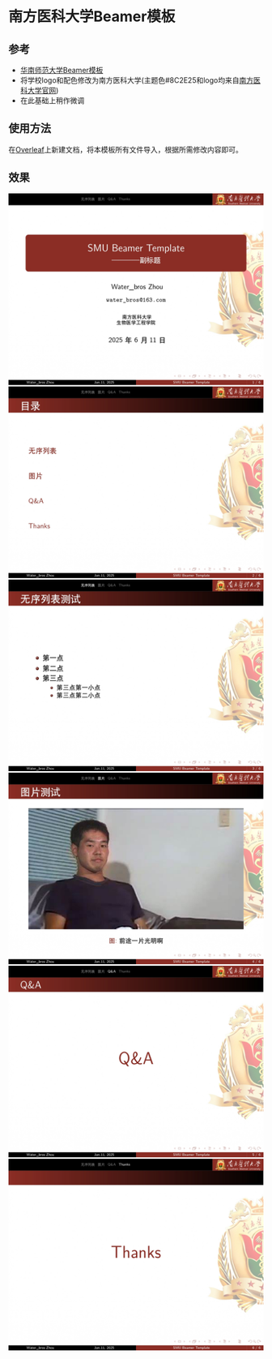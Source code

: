 # 南方医科大学Beamer模板

## 参考
- [华南师范大学Beamer模板](https://github.com/Elitedj/SCNU_BeamerTemplate)
- 将学校logo和配色修改为南方医科大学(主题色#8C2E25和logo均来自[南方医科大学官网](https://www.smu.edu.cn/))
- 在此基础上稍作微调

## 使用方法
在[Overleaf](https://cn.overleaf.com/)上新建文档，将本模板所有文件导入，根据所需修改内容即可。

## 效果
![](./figures/SMU_BeamerTemplate_page-0001.jpg)
![](./figures/SMU_BeamerTemplate_page-0002.jpg)
![](./figures/SMU_BeamerTemplate_page-0003.jpg)
![](./figures/SMU_BeamerTemplate_page-0004.jpg)
![](./figures/SMU_BeamerTemplate_page-0005.jpg)
![](./figures/SMU_BeamerTemplate_page-0006.jpg)

